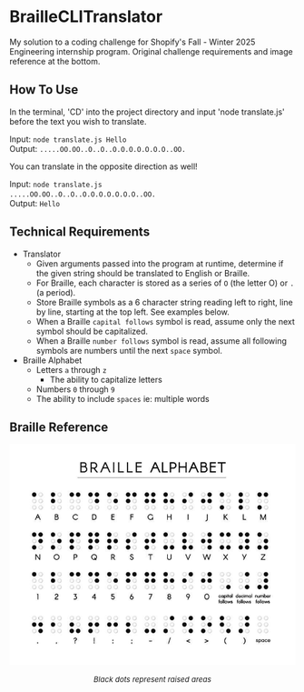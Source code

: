 # BrailleCLITranslator
My solution to a coding challenge for Shopify's Fall - Winter 2025 Engineering internship program. Original challenge requirements and image reference at the bottom.

## How To Use
In the terminal, 'CD' into the project directory and input 'node translate.js' before the text you wish to translate.

Input: <code>node translate.js Hello</code><br>
Output: <code>.....OO.OO..O..O..O.O.O.O.O.O.O..OO.</code>

You can translate in the opposite direction as well!

Input: <code>node translate.js .....OO.OO..O..O..O.O.O.O.O.O.O..OO.</code><br>
Output: <code>Hello</code>

## Technical Requirements
- Translator
  - Given arguments passed into the program at runtime, determine if the given string should be translated to English or Braille.
  - For Braille, each character is stored as a series of `O` (the letter O) or `.` (a period).
  - Store Braille symbols as a 6 character string reading left to right, line by line, starting at the top left. See examples below.
  - When a Braille `capital follows` symbol is read, assume only the next symbol should be capitalized. 
  - When a Braille `number follows` symbol is read, assume all following symbols are numbers until the next `space` symbol.
- Braille Alphabet
  - Letters `a` through `z`
    - The ability to capitalize letters
  - Numbers `0` through `9`
  - The ability to include `spaces` ie: multiple words

## Braille Reference
<p align='center'>
    <img src='./public/braille.jpg' alt='Braille Alphabet' />
</p>
<p align='center'>
    <em style='font-size:small;'>Black dots represent raised areas</em>
</p>